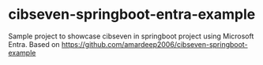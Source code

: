 # cibseven-springboot-entra-example
Sample project to showcase cibseven in springboot project using Microsoft Entra. Based on https://github.com/amardeep2006/cibseven-springboot-example
